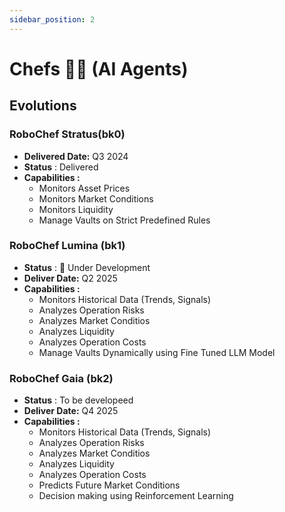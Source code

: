 ```yaml
---
sidebar_position: 2
---
```


# Chefs 🧑‍🍳 (AI Agents)

## Evolutions

### RoboChef Stratus(bk0)

* **Delivered Date:** Q3 2024
*  **Status** : Delivered
* **Capabilities :**
  * Monitors Asset Prices
  * Monitors Market Conditions
  * Monitors Liquidity
  * Manage Vaults on Strict Predefined Rules

### RoboChef Lumina (bk1)

* **Status** : 🚧 Under Development
* **Deliver Date:** Q2 2025
* **Capabilities :**
  * Monitors Historical Data (Trends, Signals)
  * Analyzes Operation Risks
  * Analyzes Market Conditios
  * Analyzes Liquidity
  * Analyzes Operation Costs
  * Manage Vaults Dynamically using Fine Tuned LLM Model


### RoboChef Gaia (bk2)

* **Status** : To be developeed
* **Deliver Date:** Q4 2025
* **Capabilities :**
  * Monitors Historical Data (Trends, Signals)
  * Analyzes Operation Risks
  * Analyzes Market Conditios
  * Analyzes Liquidity
  * Analyzes Operation Costs
  * Predicts Future Market Conditions
  * Decision making using Reinforcement Learning

